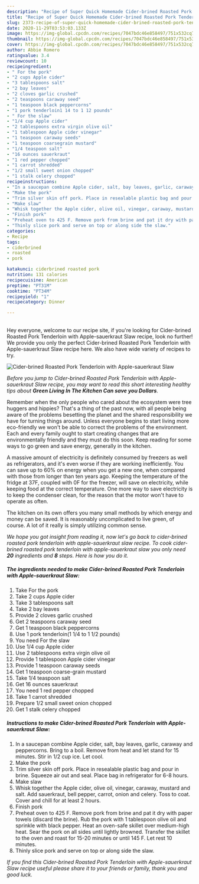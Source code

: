```yaml
---
description: "Recipe of Super Quick Homemade Cider-brined Roasted Pork Tenderloin with Apple-sauerkraut Slaw"
title: "Recipe of Super Quick Homemade Cider-brined Roasted Pork Tenderloin with Apple-sauerkraut Slaw"
slug: 2373-recipe-of-super-quick-homemade-cider-brined-roasted-pork-tenderloin-with-apple-sauerkraut-slaw
date: 2020-11-29T03:53:03.133Z
image: https://img-global.cpcdn.com/recipes/7047bdc46e858497/751x532cq70/cider-brined-roasted-pork-tenderloin-with-apple-sauerkraut-slaw-recipe-main-photo.jpg
thumbnail: https://img-global.cpcdn.com/recipes/7047bdc46e858497/751x532cq70/cider-brined-roasted-pork-tenderloin-with-apple-sauerkraut-slaw-recipe-main-photo.jpg
cover: https://img-global.cpcdn.com/recipes/7047bdc46e858497/751x532cq70/cider-brined-roasted-pork-tenderloin-with-apple-sauerkraut-slaw-recipe-main-photo.jpg
author: Abbie Romero
ratingvalue: 3.4
reviewcount: 10
recipeingredient:
- " For the pork"
- "2 cups Apple cider"
- "3 tablespoons salt"
- "2 bay leaves"
- "2 cloves garlic crushed"
- "2 teaspoons caraway seed"
- "1 teaspoon black peppercorns"
- "1 pork tenderloin1 14 to 1 12 pounds"
- " For the slaw"
- "1/4 cup Apple cider"
- "2 tablespoons extra virgin olive oil"
- "1 tablespoon Apple cider vinegar"
- "1 teaspoon caraway seeds"
- "1 teaspoon coarsegrain mustard"
- "1/4 teaspoon salt"
- "16 ounces sauerkraut"
- "1 red pepper chopped"
- "1 carrot shredded"
- "1/2 small sweet onion chopped"
- "1 stalk celery chopped"
recipeinstructions:
- "In a saucepan combine Apple cider, salt, bay leaves, garlic, caraway and peppercorns. Bring to a boil. Remove from heat and let stand for 15 minutes. Stir in 1/2 cup ice. Let cool."
- "Make the pork"
- "Trim silver skin off pork. Place in resealable plastic bag and pour in brine. Squeeze air out and seal. Place bag in refrigerator for 6-8 hours."
- "Make slaw"
- "Whisk together the Apple cider, olive oil, vinegar, caraway, mustard and salt. Add sauerkraut, bell pepper, carrot, onion and celery. Toss to coat. Cover and chill for at least 2 hours."
- "Finish pork"
- "Preheat oven to 425 F. Remove pork from brine and pat it dry with paper towels (discard the brine). Rub the pork with 1 tablespoon olive oil and sprinkle with black pepper. Heat an oven-safe skillet over medium-high heat. Sear the pork on all sides until lightly browned. Transfer the skillet to the oven and roast for 15-20 minutes or until 145 F. Let rest 10 minutes."
- "Thinly slice pork and serve on top or along side the slaw."
categories:
- Recipe
tags:
- ciderbrined
- roasted
- pork

katakunci: ciderbrined roasted pork 
nutrition: 131 calories
recipecuisine: American
preptime: "PT31M"
cooktime: "PT34M"
recipeyield: "1"
recipecategory: Dinner

---
```

<br>
Hey everyone, welcome to our recipe site, if you're looking for Cider-brined Roasted Pork Tenderloin with Apple-sauerkraut Slaw recipe, look no further! We provide you only the perfect Cider-brined Roasted Pork Tenderloin with Apple-sauerkraut Slaw recipe here. We also have wide variety of recipes to try.
<br>


![Cider-brined Roasted Pork Tenderloin with Apple-sauerkraut Slaw](https://img-global.cpcdn.com/recipes/7047bdc46e858497/751x532cq70/cider-brined-roasted-pork-tenderloin-with-apple-sauerkraut-slaw-recipe-main-photo.jpg)

<i>Before you jump to Cider-brined Roasted Pork Tenderloin with Apple-sauerkraut Slaw recipe, you may want to read this short interesting healthy tips about 
<strong>Green Living In The Kitchen Can save you Dollars</strong>.</i>
</br>

Remember when the only people who cared about the ecosystem were tree huggers and hippies? That's a thing of the past now, with all people being aware of the problems besetting the planet and the shared responsibility we have for turning things around. Unless everyone begins to start living more eco-friendly we won't be able to correct the problems of the environment. Each and every family ought to start creating changes that are environmentally friendly and they must do this soon. Keep reading for some ways to go green and save energy, generally in the kitchen.

A massive amount of electricity is definitely consumed by freezers as well as refrigerators, and it's even worse if they are working inefficiently. You can save up to 60% on energy when you get a new one, when compared with those from longer than ten years ago. Keeping the temperature of the fridge at 37F, coupled with 0F for the freezer, will save on electricity, while keeping food at the correct temperature. One more way to save electricity is to keep the condenser clean, for the reason that the motor won't have to operate as often.

The kitchen on its own offers you many small methods by which energy and money can be saved. It is reasonably uncomplicated to live green, of course. A lot of it really is simply utilizing common sense.


<i>We hope you got insight from reading it, now let's go back to cider-brined roasted pork tenderloin with apple-sauerkraut slaw recipe. To cook cider-brined roasted pork tenderloin with apple-sauerkraut slaw you only need <strong>20</strong> ingredients and <strong>8</strong> steps. Here is how you do it.
</i>

##### The ingredients needed to make Cider-brined Roasted Pork Tenderloin with Apple-sauerkraut Slaw:

1. Take  For the pork
1. Take 2 cups Apple cider
1. Take 3 tablespoons salt
1. Take 2 bay leaves
1. Provide 2 cloves garlic crushed
1. Get 2 teaspoons caraway seed
1. Get 1 teaspoon black peppercorns
1. Use 1 pork tenderloin(1 1/4 to 1 1/2 pounds)
1. You need  For the slaw
1. Use 1/4 cup Apple cider
1. Use 2 tablespoons extra virgin olive oil
1. Provide 1 tablespoon Apple cider vinegar
1. Provide 1 teaspoon caraway seeds
1. Get 1 teaspoon coarse-grain mustard
1. Take 1/4 teaspoon salt
1. Get 16 ounces sauerkraut
1. You need 1 red pepper chopped
1. Take 1 carrot shredded
1. Prepare 1/2 small sweet onion chopped
1. Get 1 stalk celery chopped


##### Instructions to make Cider-brined Roasted Pork Tenderloin with Apple-sauerkraut Slaw:

1. In a saucepan combine Apple cider, salt, bay leaves, garlic, caraway and peppercorns. Bring to a boil. Remove from heat and let stand for 15 minutes. Stir in 1/2 cup ice. Let cool.
1. Make the pork
1. Trim silver skin off pork. Place in resealable plastic bag and pour in brine. Squeeze air out and seal. Place bag in refrigerator for 6-8 hours.
1. Make slaw
1. Whisk together the Apple cider, olive oil, vinegar, caraway, mustard and salt. Add sauerkraut, bell pepper, carrot, onion and celery. Toss to coat. Cover and chill for at least 2 hours.
1. Finish pork
1. Preheat oven to 425 F. Remove pork from brine and pat it dry with paper towels (discard the brine). Rub the pork with 1 tablespoon olive oil and sprinkle with black pepper. Heat an oven-safe skillet over medium-high heat. Sear the pork on all sides until lightly browned. Transfer the skillet to the oven and roast for 15-20 minutes or until 145 F. Let rest 10 minutes.
1. Thinly slice pork and serve on top or along side the slaw.


<i>If you find this Cider-brined Roasted Pork Tenderloin with Apple-sauerkraut Slaw recipe useful please share it to your friends or family, thank you and good luck.</i>
